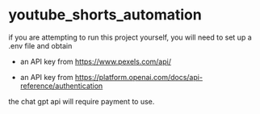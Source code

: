 # youtube_shorts_automation

if you are attempting to run this project yourself, you will need to set up a .env file and obtain 


- an API key from https://www.pexels.com/api/

- an API key from https://platform.openai.com/docs/api-reference/authentication


the chat gpt api will require payment to use.

